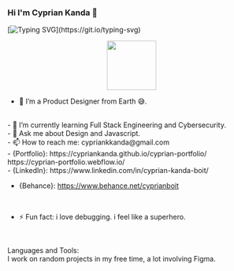 

### Hi I'm Cyprian Kanda  👋
[![Typing SVG](https://readme-typing-svg.herokuapp.com/?lines=Front+end+developer;)](https://git.io/typing-svg)
<div id="header" align="center">
  <img src="https://media.giphy.com/media/zhYSVCirREeIZtONCI/giphy.gif" width="100"/>
</div>

- 🔭 I’m a Product Designer from Earth 😅.
 <br/>
- 🌱 I’m currently learning Full Stack Engineering and Cybersecurity.
 <br/>
- 💬 Ask me about Design and Javascript.
 <br/>
- 📫 How to reach me: cypriankkanda@gmail.com
<br/>
- {Portfolio}:
https://cypriankanda.github.io/cyprian-portfolio/
<br/>
 https://cyprian-portfolio.webflow.io/
<br/>
- {LinkedIn}: https://www.linkedin.com/in/cyprian-kanda-boit/
 <br/>

- {Behance}: https://www.behance.net/cyprianboit
 <br/>
 
- ⚡ Fun fact: i love debugging. i feel like a superhero.
 <br/>
 
Languages and Tools: <br/>
I work on random projects in my free time, a lot involving Figma.
 <br/>
 
 
